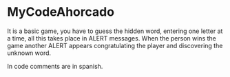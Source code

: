 # MyCodeAhorcado

It is a basic game, you have to guess the hidden word, entering one letter at a time, all this takes place in ALERT messages.
When the person wins the game another ALERT appears congratulating the player and discovering the unknown word.

In code comments are in spanish.
